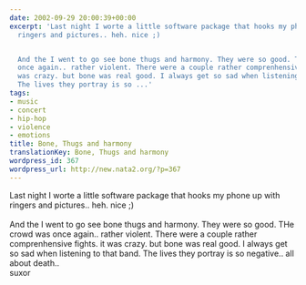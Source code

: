 ```yaml
---
date: 2002-09-29 20:00:39+00:00
excerpt: 'Last night I worte a little software package that hooks my phone up with
  ringers and pictures.. heh. nice ;)


  And the I went to go see bone thugs and harmony. They were so good. THe crowd was
  once again.. rather violent. There were a couple rather comprenhensive fights. it
  was crazy. but bone was real good. I always get so sad when listening to that band.
  The lives they portray is so ...'
tags:
- music
- concert
- hip-hop
- violence
- emotions
title: Bone, Thugs and harmony
translationKey: Bone, Thugs and harmony
wordpress_id: 367
wordpress_url: http://new.nata2.org/?p=367
---
```


Last night I worte a little software package that hooks my phone up with ringers and pictures.. heh. nice ;)
<br/><br/>
And the I went to go see bone thugs and harmony. They were so good. THe crowd was once again.. rather violent. There were a couple rather comprenhensive fights. it was crazy. but bone was real good. I always get so sad when listening to that band. The lives they portray is so negative.. all about death..<br/>suxor